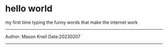 # hello world
my first time typing the funny words that make the internet work

---

Author: Mason Knell
Date:20230207

---
